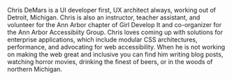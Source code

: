 Chris DeMars is a UI developer first, UX architect always, working out of Detroit, Michigan. Chris is also an instructor, teacher assistant, and volunteer for the Ann Arbor chapter of Girl Develop It and co-organizer for the Ann Arbor Accessibiity Group. Chris loves coming up with solutions for enterprise applications, which include modular CSS architectures, performance, and advocating for web accessibility. When he is not working on making the web great and inclusive you can find him writing blog posts, watching horror movies, drinking the finest of beers, or in the woods of northern Michigan.
